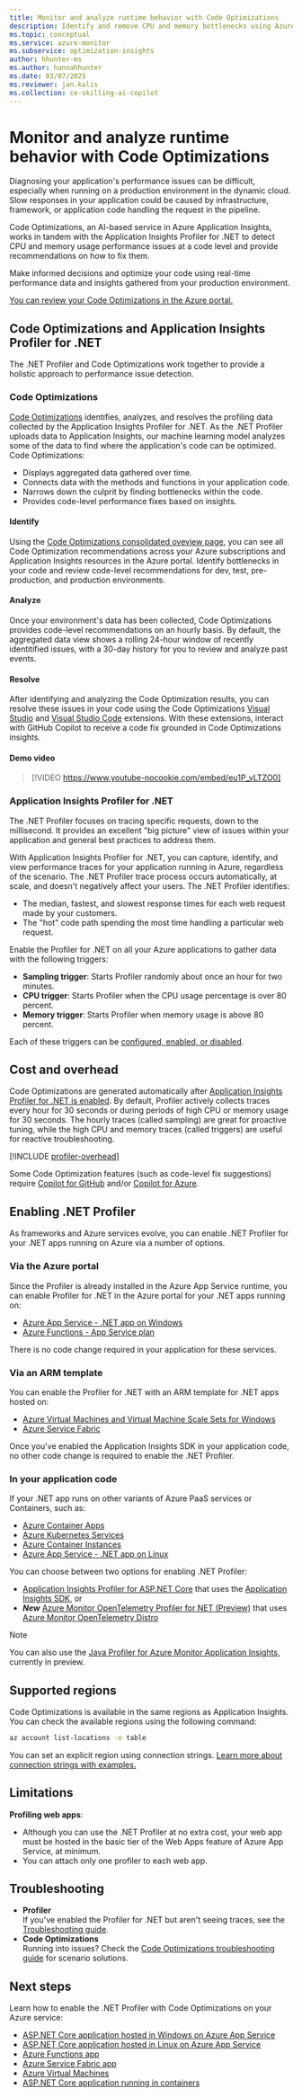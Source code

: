 ```yaml
---
title: Monitor and analyze runtime behavior with Code Optimizations
description: Identify and remove CPU and memory bottlenecks using Azure Monitor's Code Optimizations feature
ms.topic: conceptual
ms.service: azure-monitor
ms.subservice: optimization-insights
author: hhunter-ms
ms.author: hannahhunter
ms.date: 03/07/2025
ms.reviewer: jan.kalis
ms.collection: ce-skilling-ai-copilot
---
```


# Monitor and analyze runtime behavior with Code Optimizations

Diagnosing your application's performance issues can be difficult, especially when running on a production environment in the dynamic cloud. Slow responses in your application could be caused by infrastructure, framework, or application code handling the request in the pipeline. 

Code Optimizations, an AI-based service in Azure Application Insights, works in tandem with the Application Insights Profiler for .NET to detect CPU and memory usage performance issues at a code level and provide recommendations on how to fix them. 

Make informed decisions and optimize your code using real-time performance data and insights gathered from your production environment.

[You can review your Code Optimizations in the Azure portal.](https://aka.ms/codeoptimizations)

## Code Optimizations and Application Insights Profiler for .NET

The .NET Profiler and Code Optimizations work together to provide a holistic approach to performance issue detection.

### Code Optimizations

[Code Optimizations](https://aka.ms/codeoptimizations) identifies, analyzes, and resolves the profiling data collected by the Application Insights Profiler for .NET. As the .NET Profiler uploads data to Application Insights, our machine learning model analyzes some of the data to find where the application's code can be optimized. Code Optimizations:

- Displays aggregated data gathered over time.
- Connects data with the methods and functions in your application code.
- Narrows down the culprit by finding bottlenecks within the code.
- Provides code-level performance fixes based on insights.

#### Identify

Using the [Code Optimizations consolidated oveview page](./view-code-optimizations.md#via-the-code-optimizations-consolidated-overview-page-preview), you can see all Code Optimization recommendations across your Azure subscriptions and Application Insights resources in the Azure portal. Identify bottlenecks in your code and review code-level recommendations for dev, test, pre-production, and production environments. 

#### Analyze

Once your environment's data has been collected, Code Optimizations provides code-level recommendations on an hourly basis. By default, the aggregated data view shows a rolling 24-hour window of recently identitified issues, with a 30-day history for you to review and analyze past events.

#### Resolve

After identifying and analyzing the Code Optimization results, you can resolve these issues in your code using the Code Optimizations [Visual Studio](./code-optimizations-vs-extension.md) and [Visual Studio Code](./code-optimizations-vscode-extension.md) extensions. With these extensions, interact with GitHub Copilot to receive a code fix grounded in Code Optimizations insights. 

#### Demo video

> [!VIDEO https://www.youtube-nocookie.com/embed/eu1P_vLTZO0]

### Application Insights Profiler for .NET

The .NET Profiler focuses on tracing specific requests, down to the millisecond. It provides an excellent "big picture" view of issues within your application and general best practices to address them.

With Application Insights Profiler for .NET, you can capture, identify, and view performance traces for your application running in Azure, regardless of the scenario. The .NET Profiler trace process occurs automatically, at scale, and doesn't negatively affect your users. The .NET Profiler identifies:

- The median, fastest, and slowest response times for each web request made by your customers.
- The "hot" code path spending the most time handling a particular web request.

Enable the Profiler for .NET on all your Azure applications to gather data with the following triggers:

- **Sampling trigger**: Starts Profiler randomly about once an hour for two minutes.
- **CPU trigger**: Starts Profiler when the CPU usage percentage is over 80 percent.
- **Memory trigger**: Starts Profiler when memory usage is above 80 percent.

Each of these triggers can be [configured, enabled, or disabled](../profiler/profiler-settings.md#trigger-settings).


## Cost and overhead

Code Optimizations are generated automatically after [Application Insights Profiler for .NET is enabled](../profiler/profiler.md). By default, Profiler actively collects traces every hour for 30 seconds or during periods of high CPU or memory usage for 30 seconds. The hourly traces (called sampling) are great for proactive tuning, while the high CPU and memory traces (called triggers) are useful for reactive troubleshooting.

[!INCLUDE [profiler-overhead](../profiler/includes/profiler-overhead.md)]

Some Code Optimization features (such as code-level fix suggestions) require [Copilot for GitHub](https://docs.github.com/copilot/about-github-copilot/what-is-github-copilot) and/or [Copilot for Azure](/azure/copilot/overview). 

## Enabling .NET Profiler

As frameworks and Azure services evolve, you can enable .NET Profiler for your .NET apps running on Azure via a number of options.

### Via the Azure portal

Since the Profiler is already installed in the Azure App Service runtime, you can enable Profiler for .NET in the Azure portal for your .NET apps running on:
- [Azure App Service - .NET app on Windows](../profiler/profiler.md)
- [Azure Functions - App Service plan](../profiler/profiler-azure-functions.md)

There is no code change required in your application for these services.

### Via an ARM template

You can enable the Profiler for .NET with an ARM template for .NET apps hosted on:
- [Azure Virtual Machines and Virtual Machine Scale Sets for Windows](../profiler/profiler-vm.md)
- [Azure Service Fabric](../profiler/profiler-servicefabric.md)

Once you've enabled the Application Insights SDK in your application code, no other code change is required to enable the .NET Profiler.

### In your application code

If your .NET app runs on other variants of Azure PaaS services or Containers, such as:
- [Azure Container Apps](../profiler/profiler-containers.md)
- [Azure Kubernetes Services](../profiler/profiler-containers.md)
- [Azure Container Instances](../profiler/profiler-containers.md)
- [Azure App Service - .NET app on Linux](../profiler/profiler-aspnetcore-linux.md)

You can choose between two options for enabling .NET Profiler:

- [Application Insights Profiler for ASP.NET Core](https://github.com/microsoft/ApplicationInsights-Profiler-AspNetCore) that uses the [Application Insights SDK](../app/asp-net-core.md), or
- ***New*** [Azure Monitor OpenTelemetry Profiler for NET (Preview)](https://github.com/Azure/azuremonitor-opentelemetry-profiler-net) that uses [Azure Monitor OpenTelemetry Distro](../app/opentelemetry-help-support-feedback.md#why-should-i-use-the-azure-monitor-opentelemetry-distro)

> [!NOTE]
> You can also use the [Java Profiler for Azure Monitor Application Insights](../app/java-standalone-profiler.md), currently in preview.

## Supported regions

Code Optimizations is available in the same regions as Application Insights. You can check the available regions using the following command:

```sh
az account list-locations -o table
```

You can set an explicit region using connection strings. [Learn more about connection strings with examples.](../app/connection-strings.md#connection-string-examples)

## Limitations

**Profiling web apps**:
- Although you can use the .NET Profiler at no extra cost, your web app must be hosted in the basic tier of the Web Apps feature of Azure App Service, at minimum.
- You can attach only one profiler to each web app.

## Troubleshooting

- **Profiler**  
   If you've enabled the Profiler for .NET but aren't seeing traces, see the [Troubleshooting guide](../profiler/profiler-troubleshooting.md).
- **Code Optimizations**  
   Running into issues? Check the [Code Optimizations troubleshooting guide](./code-optimizations-troubleshoot.md) for scenario solutions.

## Next steps

Learn how to enable the .NET Profiler with Code Optimizations on your Azure service:
- [ASP.NET Core application hosted in Windows on Azure App Service](../profiler/profiler.md)
- [ASP.NET Core application hosted in Linux on Azure App Service](../profiler/profiler-aspnetcore-linux.md)
- [Azure Functions app](../profiler/profiler-azure-functions.md)
- [Azure Service Fabric app](../profiler/profiler-servicefabric.md)
- [Azure Virtual Machines](../profiler/profiler-vm.md)
- [ASP.NET Core application running in containers](../profiler/profiler-containers.md)